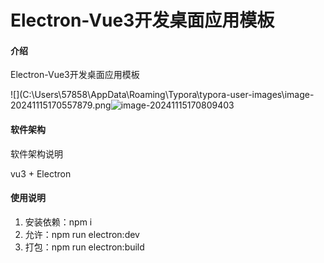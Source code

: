# Electron-Vue3开发桌面应用模板

#### 介绍
Electron-Vue3开发桌面应用模板

![](C:\Users\57858\AppData\Roaming\Typora\typora-user-images\image-20241115170557879.png![image-20241115170809403](C:\Users\57858\AppData\Roaming\Typora\typora-user-images\image-20241115170809403.png)


#### 软件架构
软件架构说明

vu3 + Electron

#### 使用说明

1.  安装依赖：npm i
2.  允许：npm run electron:dev
3.  打包：npm run electron:build
